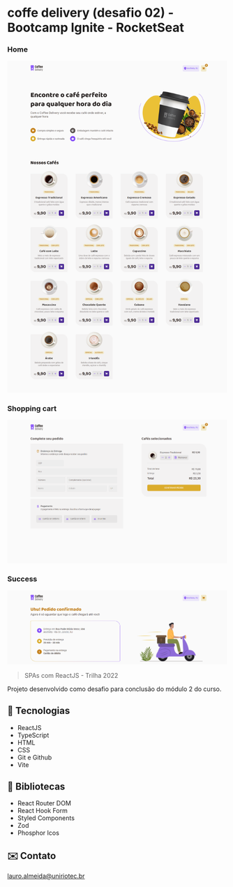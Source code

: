 # coffe delivery (desafio 02) - Bootcamp Ignite - RocketSeat
### Home
![preview](./home_preview.png)
### Shopping cart
![preview](./shopping-cart_preview.png)
### Success
![preview](./success_preview.png)

> SPAs com ReactJS - Trilha 2022

Projeto desenvolvido como desafio para conclusão do módulo 2 do curso.


## 🔧 Tecnologias
- ReactJS
- TypeScript
- HTML
- CSS
- Git e Github
- Vite


## 📖 Bibliotecas
- React Router DOM
- React Hook Form
- Styled Components
- Zod
- Phosphor Icos


## ✉️ Contato
lauro.almeida@uniriotec.br